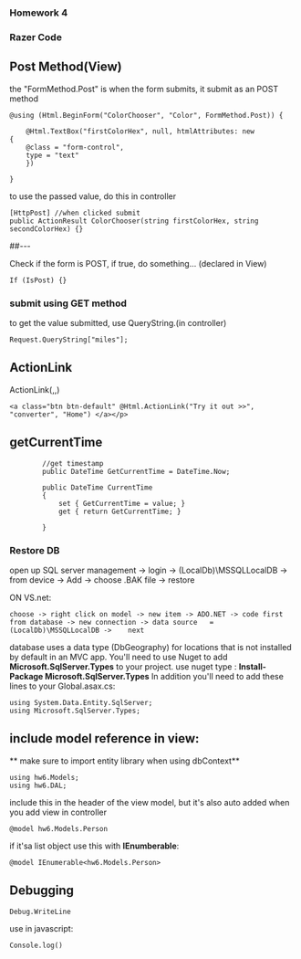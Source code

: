 ### Homework 4

### Razer Code

## Post Method(View)
the "FormMethod.Post" is when the form submits, it submit as an POST method
```
@using (Html.BeginForm("ColorChooser", "Color", FormMethod.Post)) {

    @Html.TextBox("firstColorHex", null, htmlAttributes: new
{
    @class = "form-control",
    type = "text"
    })
	
}
```

to use the passed value, do this in controller
```
[HttpPost] //when clicked submit
public ActionResult ColorChooser(string firstColorHex, string secondColorHex) {}
```

##---

Check if the form is POST, if true, do something... (declared in View)
```
If (IsPost) {}
```

### submit using GET method 
to get the value submitted, use QueryString.(in controller)
```
Request.QueryString["miles"];
```


## ActionLink
ActionLink(<text>,<view>,<controller>)
```
<a class="btn btn-default" @Html.ActionLink("Try it out >>", "converter", "Home") </a></p>
``` 

## getCurrentTime
```
        //get timestamp
        public DateTime GetCurrentTime = DateTime.Now;

        public DateTime CurrentTime
        {
            set { GetCurrentTime = value; }
            get { return GetCurrentTime; }

        }
```


### Restore DB
open up SQL server management -> login -> (LocalDb)\MSSQLLocalDB -> from device -> Add -> choose .BAK file -> restore

ON VS.net:
```
choose -> right click on model -> new item -> ADO.NET -> code first from database -> new connection -> data source	 = (LocalDb)\MSSQLLocalDB -> 	next 
```

database uses a data type (DbGeography) for locations that is not installed by default in an MVC app. 
You'll need to use Nuget to add **Microsoft.SqlServer.Types** to your project. 
use nuget type : **Install-Package Microsoft.SqlServer.Types**
In addition you'll need to add these lines to your Global.asax.cs:

```
using System.Data.Entity.SqlServer;
using Microsoft.SqlServer.Types;
```

## include model reference in view:
** make sure to import entity library when using dbContext**
```
using hw6.Models;
using hw6.DAL;
```

include this in the header of the view model, but it's also auto added when you add view in controller
```
@model hw6.Models.Person
```
if it'sa list object use this with **IEnumberable**:
```
@model IEnumerable<hw6.Models.Person>
```




## Debugging
```
Debug.WriteLine
```

use in javascript:
```
Console.log()
```


